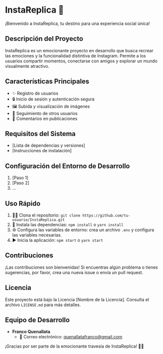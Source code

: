 # InstaReplica 📸

¡Bienvenido a InstaReplica, tu destino para una experiencia social única!

## Descripción del Proyecto

InstaReplica es un emocionante proyecto en desarrollo que busca recrear las emociones y la funcionalidad distintiva de Instagram. Permite a los usuarios compartir momentos, conectarse con amigos y explorar un mundo visualmente atractivo.

## Características Principales

- ✨ Registro de usuarios
- 🔒 Inicio de sesión y autenticación segura
- 🖼️ Subida y visualización de imágenes
- 👥 Seguimiento de otros usuarios
- 💬 Comentarios en publicaciones

## Requisitos del Sistema

- [Lista de dependencias y versiones]
- [Instrucciones de instalación]

## Configuración del Entorno de Desarrollo

1. [Paso 1]
2. [Paso 2]
3. ...

## Uso Rápido

1. 🧑‍💻 Clona el repositorio: `git clone https://github.com/tu-usuario/InstaReplica.git`
2. 🚀 Instala las dependencias: `npm install` o `yarn install`
3. ⚙️ Configura las variables de entorno: crea un archivo `.env` y configura las variables necesarias.
4. ▶️ Inicia la aplicación: `npm start` o `yarn start`

## Contribuciones

¡Las contribuciones son bienvenidas! Si encuentras algún problema o tienes sugerencias, por favor, crea una nueva issue o envía un pull request.

## Licencia

Este proyecto está bajo la Licencia [Nombre de la Licencia]. Consulta el archivo `LICENSE.md` para más detalles.

## Equipo de Desarrollo

- **Franco Quenallata**
  - 📧 Correo electrónico: quenallatafranco@gmail.com

¡Gracias por ser parte de la emocionante travesía de InstaReplica! 🚀✨
